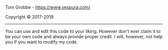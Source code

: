 Tom Grobbe - https://www.vespura.com/

Copyright © 2017-2019

----

You can use and edit this code to your liking. However don't ever claim it to be your own code and always provide proper credit.
I will, however, not help you if you want to modify my code.
 
